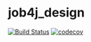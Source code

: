 # job4j_design

[![Build Status](https://travis-ci.com/divergenny/job4j_design.svg?branch=master)](https://travis-ci.com/divergenny/job4j_design)
[![codecov](https://codecov.io/gh/divergenny/job4j_design/branch/master/graph/badge.svg?token=253IYTJF3L)](https://codecov.io/gh/divergenny/job4j_design)
